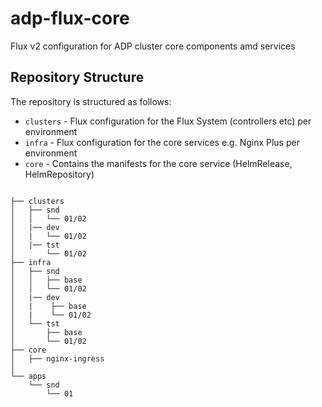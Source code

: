 # adp-flux-core
Flux v2 configuration for ADP cluster core components amd services

## Repository Structure
The repository is structured as follows:

* `clusters` - Flux configuration for the Flux System (controllers etc) per environment
* `infra` - Flux configuration for the core services e.g. Nginx Plus per environment
* `core` - Contains the manifests for the core service (HelmRelease, HelmRepository)
```

├── clusters
│   ├── snd      
│   │   └── 01/02
│   |── dev
│   |   └── 01/02    
│   |── tst
│       └── 01/02    
├── infra                                            
│   ├── snd                                          
│   │   ├── base
│   │   └── 01/02                                    
│   |── dev
│   |    ├── base
│   |    └── 01/02
│   └── tst
│       ├── base
│       └── 01/02
├── core
│   ├── nginx-ingress                                
│ 
└── apps                                            
    └── snd                                         
        └── 01
```